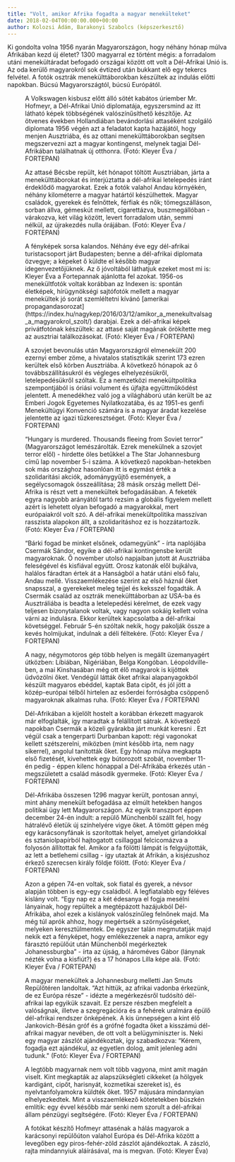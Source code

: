 ```yaml
---
title: "Volt, amikor Afrika fogadta a magyar menekülteket"
date: 2018-02-04T00:00:00.000+00:00
author: Kolozsi Ádám, Barakonyi Szabolcs (képszerkesztő)
---
```


Ki gondolta volna 1956 nyarán Magyarországon, hogy néhány hónap múlva Afrikában kezd új életet? 1300 magyarral ez történt mégis: a forradalom utáni menekültáradat befogadó országai között ott volt a Dél-Afrikai Unió is. Az oda kerülő magyarokról sok évtized után bukkant elő egy tekercs felvétel. A fotók osztrák menekülttáborokban készültek az indulás előtti napokban. Búcsú Magyarországtól, búcsú Európától.

<figure>
<img src="/images/19271905_91a5779b69f7bdeb8fc0abbe9ee23bb5_wm.jpg" alt="" />
<figcaption>A Volkswagen kisbusz előtt álló sötét kabátos úriember Mr. Hofmeyr, a Dél-Afrikai Unió diplomatája, egyszersmind az itt látható képek többségének valószínűsíthető készítője. Az ötvenes években Hollandiában bevándorlási attaséként szolgáló diplomata 1956 végén azt a feladatot kapta hazájától, hogy menjen Ausztriába, és az ottani menekülttáborokban segítsen megszervezni azt a magyar kontingenst, melynek tagjai Dél-Afrikában találhatnak új otthonra. (Fotó: Kleyer Éva / FORTEPAN)</figcaption>
</figure>

<figure>
<img src="/images/19271903_e18c070b1d4fa040097582e9464a5441_wm.jpg" alt="" />
<figcaption>Az attasé Bécsbe repült, két hónapot töltött Ausztriában, járta a menekülttáborokat és interjúztatta a dél-afrikai letelepedés iránt érdeklődő magyarokat. Ezek a fotók valahol Andau környékén, néhány kilométerre a magyar határtól készülhettek. Magyar családok, gyerekek és felnőttek, férfiak és nők; tömegszálláson, sorban állva, gémeskút mellett, cigarettázva, buszmegállóban - várakozva, két világ között, levert forradalom után, semmi nélkül, az újrakezdés nulla órájában. (Fotó: Kleyer Éva / FORTEPAN)</figcaption>
</figure>

<figure>
<img src="/images/19271897_8f0add101e0d70b86906bd3f23a5654e_wm.jpg" alt="" />
<figcaption>A fényképek sorsa kalandos. Néhány éve egy dél-afrikai turistacsoport járt Budapesten; benne a dél-afrikai diplomata özvegye; a képeket ő küldte el később magyar idegenvezetőjüknek. Az ő jóvoltából láthatjuk ezeket most mi is: Kleyer Éva a Fortepannak ajánlotta fel azokat. 1956-os menekültfotók voltak korábban az Indexen is: spontán életképek, hírügynökségi sajtófotók mellett a magyar menekültek jó sorát szemléltetni kívánó [amerikai propagandasorozat](https://index.hu/nagykep/2016/03/12/amikor_a_menekultvalsag_a_magyarokrol_szolt/) darabjai. Ezek a dél-afrikai képek privátfotónak készültek: az attasé saját magának örökítette meg az ausztriai találkozásokat. (Fotó: Kleyer Éva / FORTEPAN)</figcaption>
</figure>

<figure>
<img src="/images/19271901_8074d45990db62228405a67c7816beb1_wm.jpg" alt="" />
<figcaption>A szovjet bevonulás után Magyarországról elmenekült 200 ezernyi ember zöme, a hivatalos statisztikák szerint 173 ezren kerültek első körben Ausztriába. A következő hónapok az ő továbbszállításukról és végleges elhelyezésükről, letelepedésükről szóltak. Ez a nemzetközi menekültpolitika szempontjából is óriási volument és újfajta együttműködést jelentett. A menedékhez való jog a világháború után került be az Emberi Jogok Egyetemes Nyilatkozatába, és az 1951-es genfi Menekültügyi Konvenció számára is a magyar áradat kezelése jelentette az igazi tűzkeresztséget. (Fotó: Kleyer Éva / FORTEPAN)</figcaption>
</figure>

<figure>
<img src="/images/19271899_6fb259335768a511bb723de2e6cdefae_wm.jpg" alt="" />
<figcaption>“Hungary is murdered. Thousands fleeing from Soviet terror” (Magyarországot lemészárolták. Ezrek menekülnek a szovjet terror elől) - hirdette öles betűkkel a The Star Johannesburg című lap november 5-i száma. A következő napokban-hetekben sok más országhoz hasonlóan itt is egymást érték a szolidaritási akciók, adománygyűjtő események, a segélycsomagok összeállítása; 28 másik ország mellett Dél-Afrika is részt vett a menekültek befogadásában. A feketék egyra nagyobb arányától tartó rezsim a globális figyelem mellett azért is lehetett olyan befogadó a magyarokkal, mert európaiakról volt szó. A dél-afrikai menekültpolitika masszívan rasszista alapokon állt, a szolidaritáshoz ez is hozzátartozik. (Fotó: Kleyer Éva / FORTEPAN)</figcaption>
</figure>

<figure>
<img src="/images/19271907_62378fabcfb36462565ebd540c55972e_wm.jpg" alt="" />
<figcaption>“Bárki fogad be minket elsőnek, odamegyünk” - írta naplójába Csermák Sándor, egyike a dél-afrikai kontingensbe került magyaroknak. Ő november utolsó napjaiban jutott át Ausztriába feleségével és kisfiával együtt. Orosz katonák elől bujkálva, halálos fáradtan értek át a Hanságból a határ utáni első falu, Andau mellé. Visszaemlékezése szerint az első háznál őket snapsszal, a gyerekeket meleg tejjel és keksszel fogadták. A Csermák család az osztrák menekülttáborban az USA-ba és Ausztráliába is beadta a letelepedési kérelmet, de ezek vagy teljesen bizonytalanok voltak, vagy nagyon sokáig kellett volna várni az indulásra. Ekkor kerültek kapcsolatba a dél-afrikai követséggel. Február 5-én szóltak nekik, hogy pakolják össze a kevés holmijukat, indulnak a déli féltekére. (Fotó: Kleyer Éva / FORTEPAN)</figcaption>
</figure>

<figure>
<img src="/images/19271909_e033a5d52b98bc4f9b2bc783d06f47d7_wm.jpg" alt="" />
<figcaption>A nagy, négymotoros gép több helyen is megállt üzemanyagért útközben: Líbiában, Nigériában, Belga Kongóban. Léopoldville-ben, a mai Kinshasában még ott élő magyarok is kijöttek üdvözölni őket. Vendégül látták őket afrikai alapanyagokból készült magyaros ebéddel, kaptak Bata cipőt, és jól jött a közép-európai télből hirtelen az esőerdei forróságba csöppenő magyaroknak alkalmas ruha. (Fotó: Kleyer Éva / FORTEPAN)</figcaption>
</figure>

<figure>
<img src="/images/19271911_39a0d2b1dc5652ede51f757c43ad66a9_wm.jpg" alt="" />
<figcaption>Dél-Afrikában a kijelölt hostelt a korábban érkezett magyarok már elfoglalták, így maradtak a felállított sátrak. A következő napokban Csermák a közeli gyárakba járt munkát keresni . Ezt végül csak a tengerparti Durbanban kapott: régi vagonokat kellett szétszerelni, miközben (mint később írta, nem nagy sikerrel), angolul tanították őket. Egy hónap múlva megkapta első fizetését, kivehettek egy bútorozott szobát, november 11-én pedig - éppen kilenc hónappal a Dél-Afrikába érkezés után - megszületett a család második gyermeke. (Fotó: Kleyer Éva / FORTEPAN)</figcaption>
</figure>

<figure>
<img src="/images/19271913_750383437d7a13598ff2b59dd758eb32_wm.jpg" alt="" />
<figcaption>Dél-Afrikába összesen 1296 magyar került, pontosan annyi, mint ahány menekült befogadása az elmúlt hetekben hangos politikai ügy lett Magyarországon. Az egyik transzport éppen december 24-én indult: a repülő Münchenből szállt fel, hogy hátralévő életük új színhelyére vigye őket. A tömött gépen még egy karácsonyfának is szorítottak helyet, amelyet girlandokkal és sztaniolpapírból hajtogatott csillaggal felcicomázva a folyosón állítottak fel. Amikor a fa fölötti lámpát is felgyújtották, az lett a betlehemi csillag - így utaztak át Afrikán, a kisjézushoz érkező szerecsen király földje fölött. (Fotó: Kleyer Éva / FORTEPAN)</figcaption>
</figure>

<figure>
<img src="/images/19271895_469c4bb304a3d28d2d9a991e15944661_wm.jpg" alt="" />
<figcaption>Azon a gépen 74-en voltak, sok fiatal és gyerek, a névsor alapján többen is egy-egy családból. A legfiatalabb egy féléves kislány volt. “Egy nap ez a két édesanya el fogja mesélni lányainak, hogy repültek a megtépázott hazájukból Dél-Afrikába, ahol ezek a kislányok valószínűleg felnőnek majd. Ma még túl aprók ahhoz, hogy megértsék a szörnyűségeket, melyeken keresztülmentek. De egyszer talán megmutatják majd nekik ezt a fényképet, hogy emlékezzenek a napra, amikor egy fárasztó repülőút után Münchenből megérkeztek Johanessburgba” - írta az újság, a hároméves Gábor (lánynak nézték volna a kisfiút?) és a 17 hónapos Lilla képe alá. (Fotó: Kleyer Éva / FORTEPAN)</figcaption>
</figure>

<figure>
<img src="/images/19271893_3ecc5dec84c06fca801f02283fa5a82c_wm.jpg" alt="" />
<figcaption>A magyar menekültek a Johannesburg melletti Jan Smuts Repülőtéren landoltak. “Azt hittük, az afrikai vadonba érkezünk, de ez Európa része” - idézte a megérkezésről tudósító dél-afrikai lap egyikük szavait. Ez persze részben megfelelt a valóságnak, illetve a szegregációra és a fehérek uralmára épülő dél-afrikai rendszer önképének. A kis ünnepségen a kint élő Jankovich-Bésán gróf és a grófné fogadta őket a kisszámú dél-afrikai magyar nevében, de ott volt a belügyminiszter is. Neki egy magyar zászlót ajándékoztak, így szabadkozva: “Kérem, fogadja ezt ajándékul, az egyetlen dolog, amit jelenleg adni tudunk." (Fotó: Kleyer Éva / FORTEPAN)</figcaption>
</figure>

<figure>
<img src="/images/19271891_114727a4ad0a7fc24146929a181ccf83_wm.jpg" alt="" />
<figcaption>A legtöbb magyarnak nem volt több vagyona, mint amit magán viselt. Kint megkapták az alapszükségleti cikkeket (a hölgyek kardigánt, cipőt, harisnyát, kozmetikai szereket is), és nyelvtanfolyamokra küldték őket. 1957 májusára mindannyian elhelyezkedtek. Mint a visszaemlékező kötetetekben büszkén említik: egy évvel később már senki nem szorult a dél-afrikai állam pénzügyi segítségére. (Fotó: Kleyer Éva / FORTEPAN)</figcaption>
</figure>

<figure>
<img src="/images/19348034_f47179d57131d4a35d2a4531b70cafe5_wm.jpg" alt="" />
<figcaption>A fotókat készítő Hofmeyr attasénak a hálás magyarok a karácsonyi repülőúton valahol Európa és Dél-Afrika között a levegőben egy piros-fehér-zöld zászlót ajándékoztak. A zászló, rajta mindannyiuk aláírásával, ma is megvan. (Fotó: Kleyer Éva)</figcaption>
</figure>

